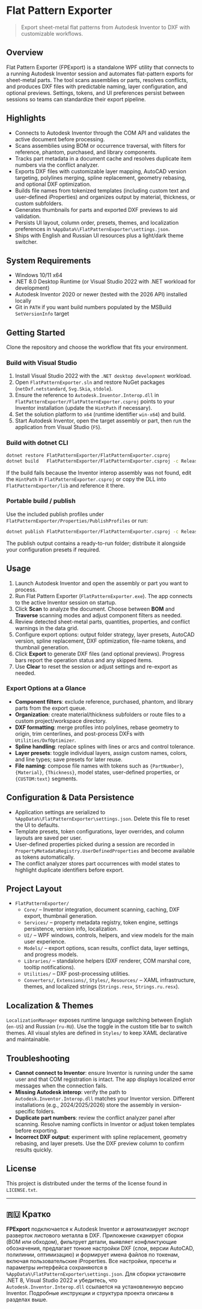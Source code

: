 # Flat Pattern Exporter

> Export sheet-metal flat patterns from Autodesk Inventor to DXF with customizable workflows.

## Overview
Flat Pattern Exporter (FPExport) is a standalone WPF utility that connects to a running Autodesk Inventor session and automates flat-pattern exports for sheet-metal parts. The tool scans assemblies or parts, resolves conflicts, and produces DXF files with predictable naming, layer configuration, and optional previews. Settings, tokens, and UI preferences persist between sessions so teams can standardize their export pipeline.

## Highlights
- Connects to Autodesk Inventor through the COM API and validates the active document before processing.
- Scans assemblies using BOM or occurrence traversal, with filters for reference, phantom, purchased, and library components.
- Tracks part metadata in a document cache and resolves duplicate item numbers via the conflict analyzer.
- Exports DXF files with customizable layer mapping, AutoCAD version targeting, polylines merging, spline replacement, geometry rebasing, and optional DXF optimization.
- Builds file names from tokenized templates (including custom text and user-defined iProperties) and organizes output by material, thickness, or custom subfolders.
- Generates thumbnails for parts and exported DXF previews to aid validation.
- Persists UI layout, column order, presets, themes, and localization preferences in `%AppData%\FlatPatternExporter\settings.json`.
- Ships with English and Russian UI resources plus a light/dark theme switcher.

## System Requirements
- Windows 10/11 x64
- .NET 8.0 Desktop Runtime (or Visual Studio 2022 with .NET workload for development)
- Autodesk Inventor 2020 or newer (tested with the 2026 API) installed locally
- Git in `PATH` if you want build numbers populated by the MSBuild `SetVersionInfo` target

## Getting Started
Clone the repository and choose the workflow that fits your environment.

### Build with Visual Studio
1. Install Visual Studio 2022 with the `.NET desktop development` workload.
2. Open `FlatPatternExporter.sln` and restore NuGet packages (`netDxf.netstandard`, `Svg.Skia`, `stdole`).
3. Ensure the reference to `Autodesk.Inventor.Interop.dll` in `FlatPatternExporter/FlatPatternExporter.csproj` points to your Inventor installation (update the `HintPath` if necessary).
4. Set the solution platform to `x64` (runtime identifier `win-x64`) and build.
5. Start Autodesk Inventor, open the target assembly or part, then run the application from Visual Studio (`F5`).

### Build with dotnet CLI
```bash
dotnet restore FlatPatternExporter/FlatPatternExporter.csproj
dotnet build   FlatPatternExporter/FlatPatternExporter.csproj -c Release
```
If the build fails because the Inventor interop assembly was not found, edit the `HintPath` in `FlatPatternExporter.csproj` or copy the DLL into `FlatPatternExporter/lib` and reference it there.

### Portable build / publish
Use the included publish profiles under `FlatPatternExporter/Properties/PublishProfiles` or run:
```bash
dotnet publish FlatPatternExporter/FlatPatternExporter.csproj -c Release -r win-x64 --self-contained false
```
The publish output contains a ready-to-run folder; distribute it alongside your configuration presets if required.

## Usage
1. Launch Autodesk Inventor and open the assembly or part you want to process.
2. Run Flat Pattern Exporter (`FlatPatternExporter.exe`). The app connects to the active Inventor session on startup.
3. Click **Scan** to analyze the document. Choose between **BOM** and **Traverse** scanning modes and adjust component filters as needed.
4. Review detected sheet-metal parts, quantities, properties, and conflict warnings in the data grid.
5. Configure export options: output folder strategy, layer presets, AutoCAD version, spline replacement, DXF optimization, file-name tokens, and thumbnail generation.
6. Click **Export** to generate DXF files (and optional previews). Progress bars report the operation status and any skipped items.
7. Use **Clear** to reset the session or adjust settings and re-export as needed.

### Export Options at a Glance
- **Component filters**: exclude reference, purchased, phantom, and library parts from the export queue.
- **Organization**: create material/thickness subfolders or route files to a custom project/workspace directory.
- **DXF formatting**: merge profiles into polylines, rebase geometry to origin, trim centerlines, and post-process DXFs with `Utilities/DxfOptimizer`.
- **Spline handling**: replace splines with lines or arcs and control tolerance.
- **Layer presets**: toggle individual layers, assign custom names, colors, and line types; save presets for later reuse.
- **File naming**: compose file names with tokens such as `{PartNumber}`, `{Material}`, `{Thickness}`, model states, user-defined properties, or `{CUSTOM:text}` segments.

## Configuration & Data Persistence
- Application settings are serialized to `%AppData%\FlatPatternExporter\settings.json`. Delete this file to reset the UI to defaults.
- Template presets, token configurations, layer overrides, and column layouts are saved per user.
- User-defined properties picked during a session are recorded in `PropertyMetadataRegistry.UserDefinedProperties` and become available as tokens automatically.
- The conflict analyzer stores part occurrences with model states to highlight duplicate identifiers before export.

## Project Layout
- `FlatPatternExporter/`
  - `Core/` – Inventor integration, document scanning, caching, DXF export, thumbnail generation.
  - `Services/` – property metadata registry, token engine, settings persistence, version info, localization.
  - `UI/` – WPF windows, controls, helpers, and view models for the main user experience.
  - `Models/` – export options, scan results, conflict data, layer settings, and progress models.
  - `Libraries/` – standalone helpers (DXF renderer, COM marshal core, tooltip notifications).
  - `Utilities/` – DXF post-processing utilities.
  - `Converters/`, `Extensions/`, `Styles/`, `Resources/` – XAML infrastructure, themes, and localized strings (`Strings.resx`, `Strings.ru.resx`).

## Localization & Themes
`LocalizationManager` exposes runtime language switching between English (`en-US`) and Russian (`ru-RU`). Use the toggle in the custom title bar to switch themes. All visual styles are defined in `Styles/` to keep XAML declarative and maintainable.

## Troubleshooting
- **Cannot connect to Inventor**: ensure Inventor is running under the same user and that COM registration is intact. The app displays localized error messages when the connection fails.
- **Missing Autodesk interop**: verify the path to `Autodesk.Inventor.Interop.dll` matches your Inventor version. Different installations (e.g., 2024/2025/2026) store the assembly in version-specific folders.
- **Duplicate part numbers**: review the conflict analyzer panel after scanning. Resolve naming conflicts in Inventor or adjust token templates before exporting.
- **Incorrect DXF output**: experiment with spline replacement, geometry rebasing, and layer presets. Use the DXF preview column to confirm results quickly.

## License
This project is distributed under the terms of the license found in `LICENSE.txt`.

---

## 🇷🇺 Кратко
**FPExport** подключается к Autodesk Inventor и автоматизирует экспорт разверток листового металла в DXF. Приложение сканирует сборки (BOM или обходом), фильтрует детали, выявляет конфликтующие обозначения, предлагает тонкие настройки DXF (слои, версии AutoCAD, полилинии, оптимизацию) и формирует имена файлов по токенам, включая пользовательские iProperties. Все настройки, пресеты и параметры интерфейса сохраняются в `%AppData%\FlatPatternExporter\settings.json`. Для сборки установите .NET 8, Visual Studio 2022 и убедитесь, что `Autodesk.Inventor.Interop.dll` ссылается на установленную версию Inventor. Подробные инструкции и структура проекта описаны в разделах выше.
